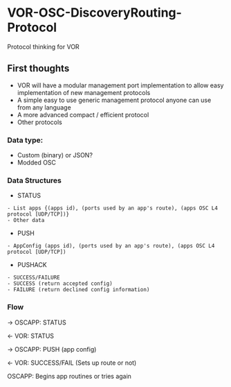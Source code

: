 # VOR-OSC-DiscoveryRouting-Protocol
Protocol thinking for VOR

## First thoughts

- VOR will have a modular management port implementation to allow easy implementation of new management protocols
- A simple easy to use generic management protocol anyone can use from any language
- A more advanced compact / efficient protocol
- Other protocols

### Data type:
- Custom (binary) or JSON?
- Modded OSC

### Data Structures

- STATUS
```
- List apps {(apps id), (ports used by an app's route), (apps OSC L4 protocol [UDP/TCP])}
- Other data
```
- PUSH
```
- AppConfig (apps id), (ports used by an app's route), (apps OSC L4 protocol [UDP/TCP])
```
- PUSHACK
```
- SUCCESS/FAILURE
- SUCCESS (return accepted config)
- FAILURE (return declined config information)
```
### Flow
-> OSCAPP: STATUS

<- VOR: STATUS

-> OSCAPP: PUSH (app config)

<- VOR: SUCCESS/FAIL (Sets up route or not)

OSCAPP: Begins app routines or tries again
